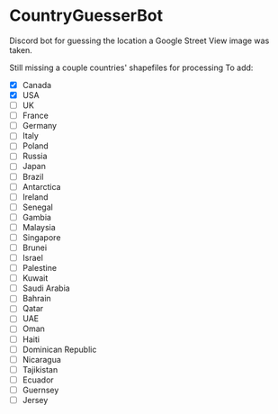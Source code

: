 # CountryGuesserBot

Discord bot for guessing the location a Google Street View image was taken.

Still missing a couple countries' shapefiles for processing
To add:
   - [x] Canada
   - [x] USA
   - [ ] UK
   - [ ] France
   - [ ] Germany
   - [ ] Italy
   - [ ] Poland
   - [ ] Russia
   - [ ] Japan
   - [ ] Brazil
   - [ ] Antarctica
   - [ ] Ireland
   - [ ] Senegal
   - [ ] Gambia
   - [ ] Malaysia
   - [ ] Singapore
   - [ ] Brunei
   - [ ] Israel
   - [ ] Palestine
   - [ ] Kuwait
   - [ ] Saudi Arabia
   - [ ] Bahrain
   - [ ] Qatar
   - [ ] UAE
   - [ ] Oman
   - [ ] Haiti
   - [ ] Dominican Republic
   - [ ] Nicaragua
   - [ ] Tajikistan
   - [ ] Ecuador
   - [ ] Guernsey
   - [ ] Jersey
